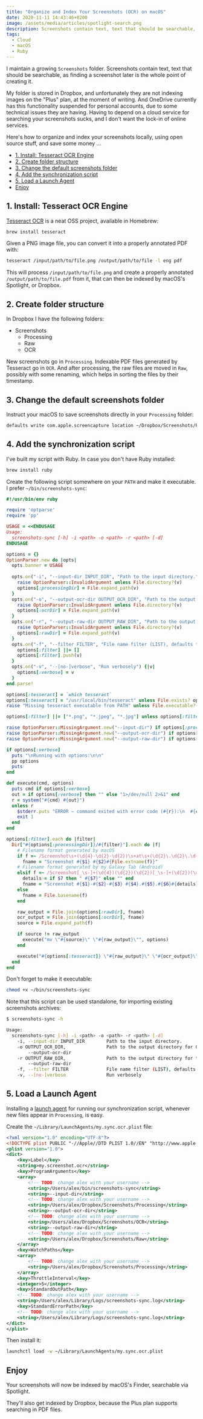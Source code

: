 ```yaml
---
title: "Organize and Index Your Screenshots (OCR) on macOS"
date: 2020-11-11 14:43:46+0200
image: /assets/media/articles/spotlight-search.png
description: Screenshots contain text, text that should be searchable, as finding a screenshot later is the whole point of creating it.
tags:
  - Cloud
  - macOS
  - Ruby
---
```


I maintain a growing `Screenshots` folder. Screenshots contain text, text that should be searchable, as finding a screenshot later is the whole point of creating it.

My folder is stored in Dropbox, and unfortunately they are not indexing images on the "Plus" plan, at the moment of writing. And OneDrive currently has this functionality suspended for personal accounts, due to some technical issues they are having. Having to depend on a cloud service for searching your screenshots sucks, and I don't want the lock-in of online services.

Here's how to organize and index your screenshots locally, using open source stuff, and save some money ...

- [1. Install: Tesseract OCR Engine](#1-install-tesseract-ocr-engine)
- [2. Create folder structure](#2-create-folder-structure)
- [3. Change the default screenshots folder](#3-change-the-default-screenshots-folder)
- [4. Add the synchronization script](#4-add-the-synchronization-script)
- [5. Load a Launch Agent](#5-load-a-launch-agent)
- [Enjoy](#enjoy)

## 1. Install: Tesseract OCR Engine

[Tesseract OCR](https://github.com/tesseract-ocr/tesseract) is a neat OSS project, available in Homebrew:

```sh
brew install tesseract
```

Given a PNG image file, you can convert it into a properly annotated PDF with:

```sh
tesseract /input/path/to/file.png /output/path/to/file -l eng pdf
```

This will process `/input/path/to/file.png` and create a properly annotated `/output/path/to/file.pdf` from it, that can then be indexed by macOS's Spotlight, or Dropbox.

## 2. Create folder structure

In Dropbox I have the following folders:

- Screenshots
  - Processing
  - Raw
  - OCR

New screenshots go in `Processing`. Indexable PDF files generated by Tesseract go in `OCR`. And after processing, the raw files are moved in `Raw`, possibly with some renaming, which helps in sorting the files by their timestamp.

## 3. Change the default screenshots folder

Instruct your macOS to save screenshots directly in your `Processing` folder:

```sh
defaults write com.apple.screencapture location ~/Dropbox/Screenshots/Processing
```

## 4. Add the synchronization script

I've built my script with Ruby. In case you don't have Ruby installed:

```sh
brew install ruby
```

Create the following script somewhere on your `PATH` and make it executable. I prefer `~/bin/screenshots-sync`:

```ruby
#!/usr/bin/env ruby

require 'optparse'
require 'pp'

USAGE = <<ENDUSAGE
Usage:
  screenshots-sync [-h] -i <path> -o <path> -r <path> [-d]
ENDUSAGE

options = {}
OptionParser.new do |opts|
  opts.banner = USAGE
  
  opts.on("-i", "--input-dir INPUT_DIR", "Path to the input directory.") {|v| 
    raise OptionParser::InvalidArgument unless File.directory?(v)
    options[:processingDir] = File.expand_path(v)
  }
  opts.on("-o", "--output-ocr-dir OUTPUT_OCR_DIR", "Path to the output directory for OCR-ed PDF files.") {|v| 
    raise OptionParser::InvalidArgument unless File.directory?(v)
    options[:ocrDir] = File.expand_path(v)
  }
  opts.on("-r", "--output-raw-dir OUTPUT_RAW_DIR", "Path to the output directory for the raw image files.") {|v| 
    raise OptionParser::InvalidArgument unless File.directory?(v)
    options[:rawDir] = File.expand_path(v)
  }
  opts.on("-f", "--filter FILTER", "File name filter (LIST), defaults to *.jpg, *.jpeg, *.png") {|v| 
    options[:filter] ||= []
    options[:filter].push(v)
  }
  opts.on("-v", "--[no-]verbose", "Run verbosely") {|v| 
    options[:verbose] = v
  }
end.parse!

options[:tesseract] = `which tesseract`
options[:tesseract] = "/usr/local/bin/tesseract" unless File.exists? options[:tesseract]
raise "Missing tesseract executable from PATH" unless File.executable?(options[:tesseract])

options[:filter] ||= ["*.png", "*.jpeg", "*.jpg"] unless options[:filter]

raise OptionParser::MissingArgument.new("--input-dir") if options[:processingDir].nil?
raise OptionParser::MissingArgument.new("--output-ocr-dir") if options[:ocrDir].nil?
raise OptionParser::MissingArgument.new("--output-raw-dir") if options[:rawDir].nil?

if options[:verbose]
  puts "\nRunning with options:\n\n" 
  pp options
  puts
end

def execute(cmd, options)
  puts cmd if options[:verbose]
  out = if options[:verbose] then "" else "1>/dev/null 2>&1" end
  r = system("#{cmd} #{out}")
  unless r
    $stderr.puts "ERROR — command exited with error code (#{r}):\n  #{cmd}"
    exit 1
  end
end

options[:filter].each do |filter|
  Dir["#{options[:processingDir]}/#{filter}"].each do |f|
    # Filename format generated by macOS
    if f =~ /Screenshot\s+(\d{4}-\d{2}-\d{2})\s+at\s+(\d{2}\.\d{2}\.\d{2})/
      fname = "Screenshot #{$1} #{$2}#{File.extname(f)}"
    # Filename format generated by my Galaxy Tab (Android)
    elsif f =~ /Screenshot[_\s-]+(\d{4})(\d{2})(\d{2})[_\s-]+(\d{2})(\d{2})(\d{2})(?:[_\s-]+([^.]*))?/
      details = if $7 then " #{$7}" else "" end
      fname = "Screenshot #{$1}-#{$2}-#{$3} #{$4}.#{$5}.#{$6}#{details}#{File.extname(f)}"
    else
      fname = File.basename(f)
    end

    raw_output = File.join(options[:rawDir], fname) 
    ocr_output = File.join(options[:ocrDir], fname)
    source = File.expand_path(f)

    if source != raw_output
      execute("mv \"#{source}\" \"#{raw_output}\"", options)
    end

    execute("#{options[:tesseract]} \"#{raw_output}\" \"#{ocr_output}\" -l eng pdf", options)
  end
end
```

Don't forget to make it executable:

```sh
chmod +x ~/bin/screenshots-sync
```

Note that this script can be used standalone, for importing existing screenshots archives:

```sh
$ screenshots-sync -h

Usage:
  screenshots-sync [-h] -i <path> -o <path> -r <path> [-d]
    -i, --input-dir INPUT_DIR        Path to the input directory.
    -o OUTPUT_OCR_DIR,               Path to the output directory for OCR-ed PDF files.
        --output-ocr-dir
    -r OUTPUT_RAW_DIR,               Path to the output directory for the raw image files.
        --output-raw-dir
    -f, --filter FILTER              File name filter (LIST), defaults to *.jpg, *.jpeg, *.png
    -v, --[no-]verbose               Run verbosely
```

## 5. Load a Launch Agent

Installing a [launch agent](https://developer.apple.com/library/archive/documentation/MacOSX/Conceptual/BPSystemStartup/Chapters/CreatingLaunchdJobs.html) for running our synchronization script, whenever new files appear in `Processing`, is easy.

Create the `~/Library/LaunchAgents/my.sync.ocr.plist` file:

```xml
<?xml version="1.0" encoding="UTF-8"?>
<!DOCTYPE plist PUBLIC "-//Apple//DTD PLIST 1.0//EN" "http://www.apple.com/DTDs/PropertyList-1.0.dtd">
<plist version="1.0">
<dict>
    <key>Label</key>
    <string>my.screenshot.ocr</string>
    <key>ProgramArguments</key>
    <array>
        <!-- TODO: change alex with your username -->
        <string>/Users/alex/bin/screenshots-sync</string>
        <string>--input-dir</string>
        <!-- TODO: change alex with your username -->
        <string>/Users/alex/Dropbox/Screenshots/Processing</string>
        <string>--output-ocr-dir</string>
        <!-- TODO: change alex with your username -->
        <string>/Users/alex/Dropbox/Screenshots/OCR</string>
        <string>--output-raw-dir</string>
        <!-- TODO: change alex with your username -->
        <string>/Users/alex/Dropbox/Screenshots/Raw</string>
    </array>
    <key>WatchPaths</key>
    <array>
        <!-- TODO: change alex with your username -->
        <string>/Users/alex/Dropbox/Screenshots/Processing</string>
    </array>
    <key>ThrottleInterval</key>
    <integer>5</integer>
    <key>StandardOutPath</key>
    <!-- TODO: change alex with your username -->
    <string>/Users/alex/Library/Logs/screenshots-sync.log</string>
    <key>StandardErrorPath</key>
    <!-- TODO: change alex with your username -->
    <string>/Users/alex/Library/Logs/screenshots-sync.log</string>
</dict>
</plist>
```

Then install it:

```sh
launchctl load -w ~/Library/LaunchAgents/my.sync.ocr.plist
```

## Enjoy

Your screenshots will now be indexed by macOS's Finder, searchable via Spotlight.



They'll also get indexed by Dropbox, because the Plus plan supports searching in PDF files.